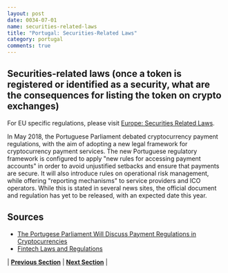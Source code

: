 ```yaml
---
layout: post
date: 0034-07-01
name: securities-related-laws
title: "Portugal: Securities-Related Laws"
category: portugal
comments: true
---
```


## Securities-related laws (once a token is registered or identified as a security, what are the consequences for listing the token on crypto exchanges)

For EU specific regulations, please visit [Europe: Securities Related Laws](https://neo-project.github.io/global-blockchain-compliance-hub//europe/europe-securities-related-laws.html).
 
In May 2018, the Portuguese Parliament debated cryptocurrency payment regulations, with the aim of adopting a new legal framework for cryptocurrency payment services. The new Portuguese regulatory framework is configured to apply "new rules for accessing payment accounts" in order to avoid unjustified setbacks and ensure that payments are secure. It will also introduce rules on operational risk management, while offering "reporting mechanisms" to service providers and ICO operators. While this is stated in several news sites, the official document and regulation has yet to be released, with an expected date this year. 

## Sources 

- [The Portugese Parliament Will Discuss Payment Regulations in Cryptocurrencies](https://steemit.com/bitcoin/@briseth/the-portuguese-parliament-will-discuss-payment-regulations-in-cryptocurrencies)
- [Fintech Laws and Regulations](https://iclg.com/practice-areas/fintech-laws-and-regulations/portugal) 

| **[Previous Section](https://neo-project.github.io/global-blockchain-compliance-hub//portugal/portugal-laws-token-sales.html)** | **[Next Section](https://neo-project.github.io/global-blockchain-compliance-hub//portugal/portugal-privacy-and-data-protection.html)** |
